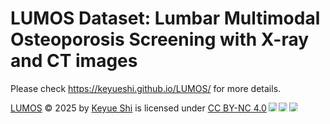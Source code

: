 # LUMOS Dataset: Lumbar Multimodal Osteoporosis Screening with X-ray and CT images

Please check https://keyueshi.github.io/LUMOS/ for more details.

<a href="https://github.com/KeyueShi/LUMOS">LUMOS</a> © 2025 by <a href="https://github.com/KeyueShi">Keyue Shi</a> is licensed under <a href="https://creativecommons.org/licenses/by-nc/4.0/">CC BY-NC 4.0</a><img src="https://mirrors.creativecommons.org/presskit/icons/cc.svg" style="max-width: 1em;max-height:1em;margin-left: .2em;"><img src="https://mirrors.creativecommons.org/presskit/icons/by.svg" style="max-width: 1em;max-height:1em;margin-left: .2em;"><img src="https://mirrors.creativecommons.org/presskit/icons/nc.svg" style="max-width: 1em;max-height:1em;margin-left: .2em;">

